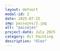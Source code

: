 ```yaml
---
layout: default
modal-id: 2
date: 2025-07-25
img: paisajes/2.jpg
alt: "paisajes"
project-date: July 2025
category: Oil Painting
description: "Oleo"
---
```

